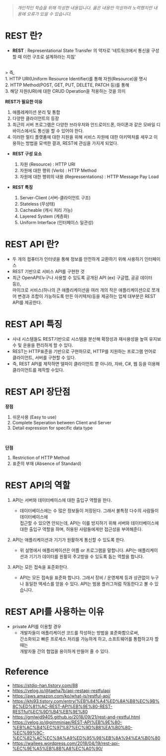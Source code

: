 > *개인적인 학습을 위해 작성한 내용입니다. 옳은 내용만 작성하려 노력했지만 내용에 오류가 있을 수 있습니다.*


# REST 란?
- **REST** : Representational State Transfer 의 약자로 '네트워크에서 통신을 구성할 때 이런 구조로 설계하라는 지침' 
<br>
> 즉,<br> 
    1. HTTP URI(Uniform Resource Identifier)를 통해 자원(Resource)을 명시
<br>
    2. HTTP Method(POST, GET, PUT, DELETE, PATCH 등)를 통해
<br>
    3. 해당 자원(URI)에 대한 CRUD Operation을 적용하는 것을 의미

 **REST가 필요한 이유**
  1. 애플레케이션 분리 및 통합
  2. 다양한 클라이언트의 등장
  3. 최근의 서버 프로그램은 다양한 브라우저와 안드로이드폰, 아이폰과 같은 모바일 디바이스에서도 통신을 할 수 있어야 한다.
  4. 이러한 멀티 플랫폼에 대한 지원을 위해 서비스 자원에 대한 아키텍처를 세우고 이용하는 방법을 모색한 결과, REST에 관심을 가지게 되었다. 


- **REST 구성 요소**
  1. 자원 (Resource) : HTTP URI
  2. 자원에 대한 행위 (Verb) : HTTP Method
  3. 자원에 대한 행위의 내용 (Repressentations) : HTTP Message Pay Load 

- **REST 특징**
  1. Server-Client (서버-클라이언트 구조)
  2. Stateless (무상태)
  3. Cacheable (캐시 처리 가능)
  4. Layered System (계층화)
  5. Uniform Interface (인터페이스 일관성)

# REST API 란?
- 두 개의 컴퓨터가 인터넷을 통해 정보를 안전하게 교환하기 위해 사용하기 인터페이스
- REST 기반으로 서비스 API를 구현한 것
- 최근 OpenAPI(누구나 사용할 수 있도록 공개된 API (ex) 구글맵, 공공 데이터 등)), <br> 마이크로 서비스(하나의 큰 애플리케이션을 여러 개의 작은 애플리케이션으로 쪼개어 변경과 조합이 가능하도록 만든 아키텍처)등을 제공하는 업체 대부분은 REST API를 제공한다.

# REST API 특징
- 사내 시스템들도 REST기반으로 시스템을 분산해 확장성과 재사용성을 높여 유지보수 및 운용을 편리하게 할 수 있다.
- REST는 HTTP표준을 기반으로 구현하므로, HTTP를 지원하는 프로그램 언어로 클라이언트, 서버를 구현할 수 있다.
- 즉, REST API를 제작하면 델파이 클라이언트 뿐 아니라, 자바, C#, 웹 등을 이용해 클라이언트를 제작할 수있다.
# REST API 장단점
**장점**
  1. 쉬운사용 (Easy to use)
  2. Complete Seperation between Client and Server
  3. Detail expression for specific data type
  <br>

**단점**
  1. Restriction of HTTP Method
  2. 표준의 부재 (Absence of Standard) 


# REST API의 역할
1. API는 서버와 데이터베이스에 대한 출입구 역할을 한다.
    - 데이터베이스에는 수 많은 정보들이 저장된다. 그래서 불특정 다수의 사람들이 데이터베이스에    
      접근할 수 있으면 안되는데, API는 이를 방지하기 위해 서버와 데이터베이스에 대한 출입구 역할을 하며, 허용된 사람들에게만 접근성을 부여해준다.

2. API는 애플리케이션과 기기가 원활하게 통신할 수 있도록 한다.
    - 위 설명에서 애플리케이션은 어플 or 프로그램을 말합니다.
      API는 애플리케이션과 기기가 데이터를 원활히 주고받을 수 있도록 돕는 역할을 합니다.

3. API는 모든 접속을 표준화한다.
    - API는 모든 접속을 표준화 합니다.
      그래서 장비 / 운영체제 등과 상관없이 누구나 동일한 액세스를 얻을 수 있다.
      API는 범용 플러그처럼 작동한다고 볼 수 있습니다.

# REST API를 사용하는 이유
* private API를 이용할 경우
    - 개발자들이 애플리케이션 코드를 작성하는 방법을 표준화함으로써, <br> 
      간소화되고 빠른 프로세스 처리를 가능하게 하고, 소프트웨어를 통합하고자 할 때는 <br>
      개발자들 간의 협업을 용이하게 만들어 줄 수 있다.


# Reference
* https://stdio-han.tistory.com/88
* https://velog.io/@taeha7b/api-restapi-restfulapi
* https://aws.amazon.com/ko/what-is/restful-api/
* https://khj93.tistory.com/entry/%EB%84%A4%ED%8A%B8%EC%9B%8C%ED%81%AC-REST-API%EB%9E%80-REST-RESTful%EC%9D%B4%EB%9E%80
* https://gmlwjd9405.github.io/2018/09/21/rest-and-restful.html
* https://velog.io/@gimminjae/REST-API%EB%9E%80-%EB%AC%B4%EC%97%87%EC%9D%B8%EA%B0%80-%EC%99%9C-%EC%82%AC%EC%9A%A9%ED%95%98%EB%8A%94%EA%B0%80
* https://wallees.wordpress.com/2018/04/19/rest-api-%EC%9E%A5%EB%8B%A8%EC%A0%90/